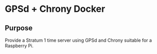 # GPSd + Chrony Docker

## Purpose

Provide a Stratum 1 time server using GPSd and Chrony suitable for a Raspberry Pi.
